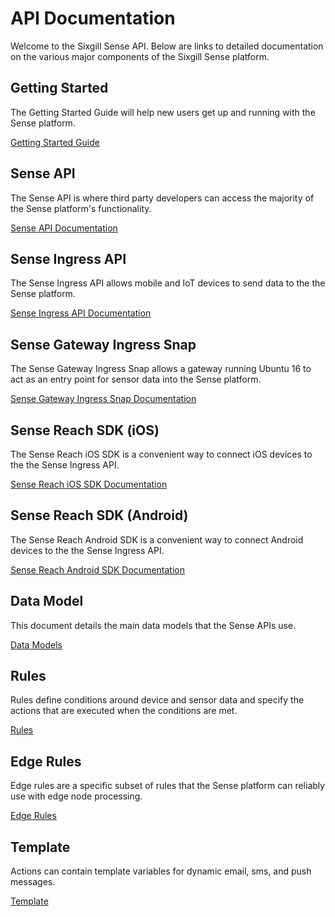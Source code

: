 # API Documentation

Welcome to the Sixgill Sense API. Below are links to detailed documentation on the various major components of the Sixgill Sense platform.

## Getting Started

The Getting Started Guide will help new users get up and running with the Sense platform.

[Getting Started Guide](start.md)

## Sense API

The Sense API is where third party developers can access the majority of the Sense platform's functionality.

[Sense API Documentation](sense-api.md)

## Sense Ingress API

The Sense Ingress API allows mobile and IoT devices to send data to the the Sense platform.

[Sense Ingress API Documentation](ingress-api.md)

## Sense Gateway Ingress Snap

The Sense Gateway Ingress Snap allows a gateway running Ubuntu 16 to act as an entry point for sensor data into the Sense platform.

[Sense Gateway Ingress Snap Documentation](gateway-ingress-api.md)

## Sense Reach SDK (iOS)

The Sense Reach iOS SDK is a convenient way to connect iOS devices to the the Sense Ingress API.

[Sense Reach iOS SDK Documentation](ios-sdk-objc-docs/user-guide.md)

## Sense Reach SDK (Android)

The Sense Reach Android SDK is a convenient way to connect Android devices to the the Sense Ingress API.

[Sense Reach Android SDK Documentation](android-user-guide.md)

## Data Model

This document details the main data models that the Sense APIs use.

[Data Models](data-model.md)

## Rules

Rules define conditions around device and sensor data and specify the actions that are executed when the conditions are met. 

[Rules](rules.md)

## Edge Rules

Edge rules are a specific subset of rules that the Sense platform can reliably use with edge node processing.

[Edge Rules](edge-rules-v0.8.md)

## Template

Actions can contain template variables for dynamic email, sms, and push messages.   

[Template](templates.md)
